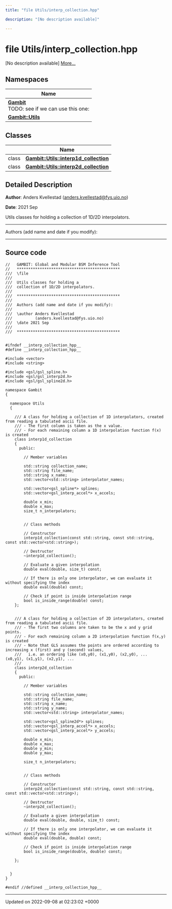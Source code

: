 ```yaml
---
title: "file Utils/interp_collection.hpp"

description: "[No description available]"

---
```


# file Utils/interp_collection.hpp

[No description available] [More...](#detailed-description)

## Namespaces

| Name           |
| -------------- |
| **[Gambit](/documentation/code/namespaces/namespacegambit/)** <br>TODO: see if we can use this one:  |
| **[Gambit::Utils](/documentation/code/namespaces/namespacegambit_1_1utils/)**  |

## Classes

|                | Name           |
| -------------- | -------------- |
| class | **[Gambit::Utils::interp1d_collection](/documentation/code/classes/classgambit_1_1utils_1_1interp1d__collection/)**  |
| class | **[Gambit::Utils::interp2d_collection](/documentation/code/classes/classgambit_1_1utils_1_1interp2d__collection/)**  |

## Detailed Description


**Author**: Anders Kvellestad ([anders.kvellestad@fys.uio.no](mailto:anders.kvellestad@fys.uio.no)) 

**Date**: 2021 Sep

Utils classes for holding a collection of 1D/2D interpolators.



------------------

Authors (add name and date if you modify):



------------------




## Source code

```
//   GAMBIT: Global and Modular BSM Inference Tool
//   *********************************************
///  \file
///
///  Utils classes for holding a 
///  collection of 1D/2D interpolators.
///
///  *********************************************
///
///  Authors (add name and date if you modify):
///
///  \author Anders Kvellestad
///          (anders.kvellestad@fys.uio.no)
///  \date 2021 Sep
///
///  *********************************************


#ifndef __interp_collection_hpp__
#define __interp_collection_hpp__

#include <vector>
#include <string>

#include <gsl/gsl_spline.h>
#include <gsl/gsl_interp2d.h>
#include <gsl/gsl_spline2d.h>

namespace Gambit
{

  namespace Utils
  {

    /// A class for holding a collection of 1D interpolators, created from reading a tabulated ascii file. 
    /// - The first column is taken as the x value. 
    /// - For each remaining column a 1D interpolation function f(x) is created
    class interp1d_collection
    {
      public:

        // Member variables

        std::string collection_name;
        std::string file_name;
        std::string x_name;
        std::vector<std::string> interpolator_names;

        std::vector<gsl_spline*> splines;
        std::vector<gsl_interp_accel*> x_accels;
        
        double x_min;
        double x_max;
        size_t n_interpolators;


        // Class methods

        // Constructor
        interp1d_collection(const std::string, const std::string, const std::vector<std::string>);

        // Destructor
        ~interp1d_collection();

        // Evaluate a given interpolation
        double eval(double, size_t) const;
        
        // If there is only one interpolator, we can evaluate it without specifying the index
        double eval(double) const;

        // Check if point is inside interpolation range
        bool is_inside_range(double) const;
    };


    /// A class for holding a collection of 2D interpolators, created from reading a tabulated ascii file. 
    /// - The first two columns are taken to be the x and y grid points. 
    /// - For each remaining column a 2D interpolation function f(x,y) is created
    /// - Note that GLS assumes the points are ordered according to increasing x (first) and y (second) values, 
    ///   i.e. an ordering like (x0,y0), (x1,y0), (x2,y0), ... (x0,y1), (x1,y1), (x2,y1), ...
    ///
    class interp2d_collection
    {
      public:

        // Member variables

        std::string collection_name;
        std::string file_name;
        std::string x_name;
        std::string y_name;
        std::vector<std::string> interpolator_names;

        std::vector<gsl_spline2d*> splines;
        std::vector<gsl_interp_accel*> x_accels;
        std::vector<gsl_interp_accel*> y_accels;
        
        double x_min;
        double x_max;
        double y_min;
        double y_max;

        size_t n_interpolators;


        // Class methods

        // Constructor
        interp2d_collection(const std::string, const std::string, const std::vector<std::string>);

        // Destructor
        ~interp2d_collection();

        // Evaluate a given interpolation
        double eval(double, double, size_t) const;
        
        // If there is only one interpolator, we can evaluate it without specifying the index
        double eval(double, double) const;

        // Check if point is inside interpolation range
        bool is_inside_range(double, double) const;

    };


  }
}

#endif //defined __interp_collection_hpp__
```


-------------------------------

Updated on 2022-09-08 at 02:23:02 +0000
